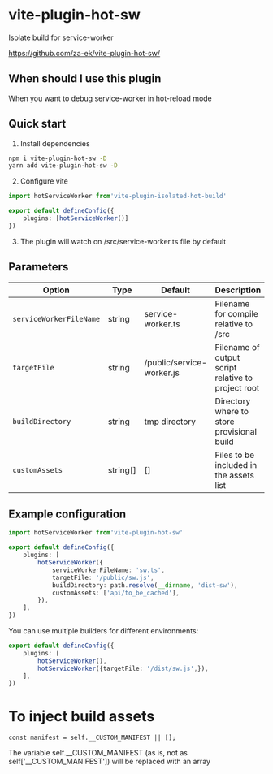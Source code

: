 # vite-plugin-hot-sw
Isolate build for service-worker

https://github.com/za-ek/vite-plugin-hot-sw/

## When should I use this plugin

When you want to debug service-worker in hot-reload mode


## Quick start

1. Install dependencies
```sh
npm i vite-plugin-hot-sw -D
yarn add vite-plugin-hot-sw -D
```

2. Configure vite

```ts
import hotServiceWorker from'vite-plugin-isolated-hot-build'

export default defineConfig({
    plugins: [hotServiceWorker()]
})
```

3. The plugin will watch on /src/service-worker.ts file by default

## Parameters

| Option                  | Type     | Default                   | Description                                        | 
|-------------------------|----------|---------------------------|----------------------------------------------------|
| `serviceWorkerFileName` | string   | service-worker.ts         | Filename for compile relative to /src              |
| `targetFile`            | string   | /public/service-worker.js | Filename of output script relative to project root |
| `buildDirectory`        | string   | tmp directory             | Directory where to store provisional build         |
| `customAssets`          | string[] | []                        | Files to be included in the assets list            |


## Example configuration
```ts
import hotServiceWorker from'vite-plugin-hot-sw'

export default defineConfig({
    plugins: [
        hotServiceWorker({
            serviceWorkerFileName: 'sw.ts',
            targetFile: '/public/sw.js',
            buildDirectory: path.resolve(__dirname, 'dist-sw'),
            customAssets: ['api/to_be_cached'],
        }),
    ],
})
```

You can use multiple builders for different environments:
```ts
export default defineConfig({
    plugins: [
        hotServiceWorker(),
        hotServiceWorker({targetFile: '/dist/sw.js',}),
    ],
})
```

# To inject build assets
```
const manifest = self.__CUSTOM_MANIFEST || [];
```
The variable self.__CUSTOM_MANIFEST (as is, not as self['__CUSTOM_MANIFEST']) will be replaced with an array